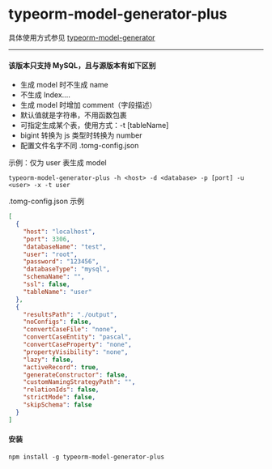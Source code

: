 # typeorm-model-generator-plus

具体使用方式参见 [typeorm-model-generator](https://github.com/Kononnable/typeorm-model-generator)

-------------

#### 该版本只支持 MySQL，且与源版本有如下区别
- 生成 model 时不生成 name
- 不生成 Index....
- 生成 model 时增加 comment（字段描述）
- 默认值就是字符串，不用函数包裹
- 可指定生成某个表，使用方式：-t [tableName]
- bigint 转换为 js 类型时转换为 number
- 配置文件名字不同 .tomg-config.json

示例：仅为 user 表生成 model

```shell
typeorm-model-generator-plus -h <host> -d <database> -p [port] -u <user> -x -t user
```

.tomg-config.json 示例
```json
[
  {
    "host": "localhost",
    "port": 3306,
    "databaseName": "test",
    "user": "root",
    "password": "123456",
    "databaseType": "mysql",
    "schemaName": "",
    "ssl": false,
    "tableName": "user"
  },
  {
    "resultsPath": "./output",
    "noConfigs": false,
    "convertCaseFile": "none",
    "convertCaseEntity": "pascal",
    "convertCaseProperty": "none",
    "propertyVisibility": "none",
    "lazy": false,
    "activeRecord": true,
    "generateConstructor": false,
    "customNamingStrategyPath": "",
    "relationIds": false,
    "strictMode": false,
    "skipSchema": false
  }
]
```

#### 安装
```shell
npm install -g typeorm-model-generator-plus
```